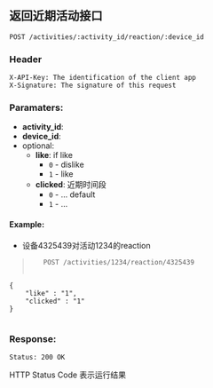 ## 返回近期活动接口

```
POST /activities/:activity_id/reaction/:device_id
```

### Header
```
X-API-Key: The identification of the client app
X-Signature: The signature of this request
```
### Paramaters:
* **activity_id**: 
* **device_id**:
* optional:
    * **like**: if like
        * `0` - dislike 
        * `1` - like
    * **clicked**: 近期时间段
        * `0` - ... default
        * `1` - ... 

#### Example: 

* 设备4325439对活动1234的reaction
>```
>    POST /activities/1234/reaction/4325439
>```
>```json
    {
        "like" : "1",
        "clicked" : "1" 
    }
>```

### Response:
```
Status: 200 OK
```
HTTP Status Code 表示运行结果
```json

```
